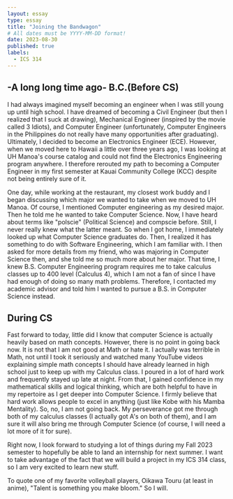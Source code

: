 ```yaml
---
layout: essay
type: essay
title: "Joining the Bandwagon"
# All dates must be YYYY-MM-DD format!
date: 2023-08-30
published: true
labels:
  - ICS 314
---
```


## -A long long time ago- B.C.(Before CS)

I had always imagined myself becoming an engineer when I was still young up until high school. I have dreamed of becoming a Civil Engineer (but then I realized that I suck at drawing), Mechanical Engineer (inspired by the movie called 3 Idiots), and Computer Engineer (unfortunately, Computer Engineers in the Philippines do not really have many opportunities after graduating). Ultimately, I decided to become an Electronics Engineer (ECE). However, when we moved here to Hawaii a little over three years ago, I was looking at UH Manoa's course catalog and could not find the Electronics Engineering program anywhere. I therefore rerouted my path to becoming a Computer Engineer in my first semester at Kauai Community College (KCC) despite not being entirely sure of it.

One day, while working at the restaurant, my closest work buddy and I began discussing which major we wanted to take when we moved to UH Manoa. Of course, I mentioned Computer engineering as my desired major. Then he told me he wanted to take Computer Science. Now, I have heard about terms like "polscie" (Political Science) and compscie before. Still, I never really knew what the latter meant. So when I got home, I immediately looked up what Computer Science graduates do. Then, I realized it has something to do with Software Engineering, which I am familiar with. I then asked for more details from my friend, who was majoring in Computer Science then, and she told me so much more about her major. That time, I knew B.S. Computer Engineering program requires me to take calculus classes up to 400 level (Calculus 4), which I am not a fan of since I have had enough of doing so many math problems. Therefore, I contacted my academic advisor and told him I wanted to pursue a B.S. in Computer Science instead.

## During CS
Fast forward to today, little did I know that computer Science is actually heavily based on math concepts. However, there is no point in going back now. It is not that I am not good at Math or hate it. I actually was terrible in Math, not until I took it seriously and watched many YouTube videos explaining simple math concepts I should have already learned in high school just to keep up with my Calculus class. I poured in a lot of hard work and frequently stayed up late at night. From that, I gained confidence in my mathematical skills and logical thinking, which are both helpful to have in my repertoire as I get deeper into Computer Science. I firmly believe that hard work allows people to excel in anything (just like Kobe with his Mamba Mentality). So, no, I am not going back. My perseverance got me through both of my calculus classes (I actually got A's on both of them), and I am sure it will also bring me through Computer Science (of course, I will need a lot more of it for sure). 

Right now, I look forward to studying a lot of things during my Fall 2023 semester to hopefully be able to land an internship for next summer. I want to take advantage of the fact that we will build a project in my ICS 314 class, so I am very excited to learn new stuff. 

To quote one of my favorite volleyball players, Oikawa Touru (at least in anime), "Talent is something you make bloom." So I will.
<!--<img width="200px" class="rounded float-start pe-4" src="../img/difficulty/degree_difficulty.jpg"> -->


